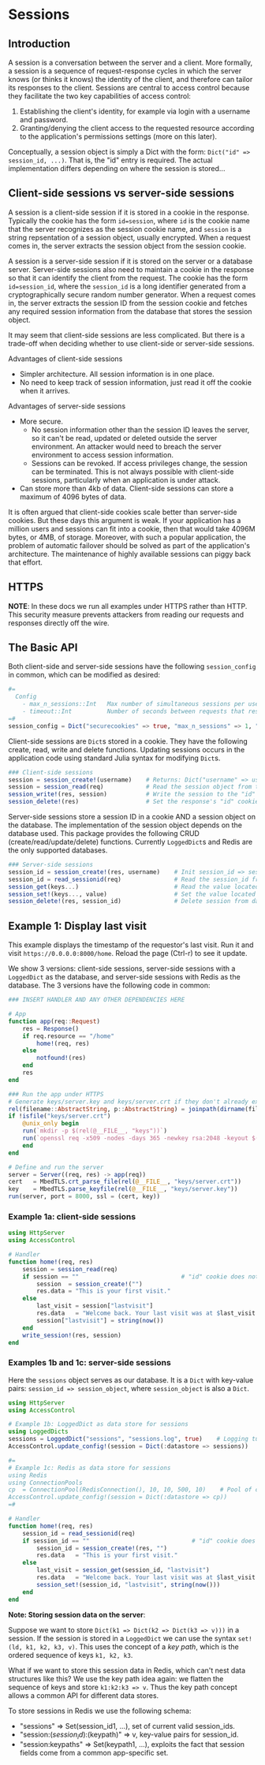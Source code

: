 # Sessions

## Introduction
A session is a conversation between the server and a client. More formally, a session is a sequence of request-response cycles in which the server knows (or thinks it knows) the identity of the client, and therefore can tailor its responses to the client. Sessions are central to access control because they facilitate the two key capabilities of access control:

1. Establishing the client's identity, for example via login with a username and password.
2. Granting/denying the client access to the requested resource according to the application's permissions settings (more on this later).

Conceptually, a session object is simply a Dict with the form: `Dict("id" => session_id, ...)`. That is, the "id" entry is required. The actual implementation differs depending on where the session is stored...

## Client-side sessions vs server-side sessions
A session is a client-side session if it is stored in a cookie in the response. Typically the cookie has the form `id=session`, where `id` is the cookie name that the server recognizes as the session cookie name, and `session` is a string repsentation of a session object, usually encrypted. When a request comes in, the server extracts the session object from the session cookie.

A session is a server-side session if it is stored on the server or a database server. Server-side sessions also need to maintain a cookie in the response so that it can identify the client from the request. The cookie has the form `id=session_id`, where the `session_id` is a long identifier generated from a cryptographically secure random number generator. When a request comes in, the server extracts the session ID from the session cookie and fetches any required session information from the database that stores the session object.

It may seem that client-side sessions are less complicated. But there is a trade-off when deciding whether to use client-side or server-side sessions.

Advantages of client-side sessions

- Simpler architecture. All session information is in one place.
- No need to keep track of session information, just read it off the cookie when it arrives.

Advantages of server-side sessions

- More secure.
    - No session information other than the session ID leaves the server, so it can't be read, updated or deleted outside the server environment. An attacker would need to breach the server environment to access session information.
    - Sessions can be revoked. If access privileges change, the session can be terminated. This is not always possible with client-side sessions, particularly when an application is under attack.
- Can store more than 4kb of data. Client-side sessions can store a maximum of 4096 bytes of data.

It is often argued that client-side cookies scale better than server-side cookies. But these days this argument is weak. If your application has a million users and sessions can fit into a cookie, then that would take 4096M bytes, or 4MB, of storage. Moreover, with such a popular application, the problem of automatic failover should be solved as part of the application's architecture. The maintenance of highly available sessions can piggy back that effort.

## HTTPS

__NOTE__: In these docs we run all examples under HTTPS rather than HTTP. This security measure prevents attackers from reading our requests and responses directly off the wire.

## The Basic API
Both client-side and server-side sessions have the following `session_config` in common, which can be modified as desired:
```julia
#=
  Config
    - max_n_sessions::Int   Max number of simultaneous sessions per user
    - timeout::Int          Number of seconds between requests that results in a session timeout
=#
session_config = Dict("securecookies" => true, "max_n_sessions" => 1, "timeout" => 600)    # Default values
```

Client-side sessions are `Dict`s stored in a cookie. They have the following create, read, write and delete functions. Updating sessions occurs in the application code using standard Julia syntax for modifying `Dict`s.
```julia
### Client-side sessions
session = session_create!(username)    # Returns: Dict("username" => username, "lastvisit" => string(now()))
session = session_read(req)            # Read the session object from the request's session cookie
session_write!(res, session)           # Write the session to the "id" cookie
session_delete!(res)                   # Set the response's "id" cookie to an invalid state
```

Server-side sessions store a session ID in a cookie AND a session object on the database. The implementation of the session object depends on the database used. This package provides the following CRUD (create/read/update/delete) functions. Currently `LoggedDict`s and Redis are the only supported databases.
```julia
### Server-side sessions
session_id = session_create!(res, username)    # Init session_id => session on the database and set the "id" cookie to session_id
session_id = read_sessionid(req)               # Read the session_id from the "id" cookie
session_get(keys...)                           # Read the value located at the path defined by keys...
session_set!(keys..., value)                   # Set the value located at the path defined by keys...
session_delete!(res, session_id)               # Delete session from database and set the response's "id" cookie to an invalid state
```


## Example 1: Display last visit
This example displays the timestamp of the requestor's last visit. Run it and visit `https://0.0.0.0:8000/home`. Reload the page (Ctrl-r) to see it update.

We show 3 versions: client-side sessions, server-side sessions with a `LoggedDict` as the database, and server-side sessions with Redis as the database. The 3 versions have the following code in common:
```julia
### INSERT HANDLER AND ANY OTHER DEPENDENCIES HERE

# App
function app(req::Request)
    res = Response()
    if req.resource == "/home"
        home!(req, res)
    else
        notfound!(res)
    end
    res
end

### Run the app under HTTPS
# Generate keys/server.key and keys/server.crt if they don't already exist
rel(filename::AbstractString, p::AbstractString) = joinpath(dirname(filename), p)
if !isfile("keys/server.crt")
    @unix_only begin
	run(`mkdir -p $(rel(@__FILE__, "keys"))`)
	run(`openssl req -x509 -nodes -days 365 -newkey rsa:2048 -keyout $(rel(@__FILE__, "keys/server.key")) -out $(rel(@__FILE__, "keys/server.crt"))`)
    end
end

# Define and run the server
server = Server((req, res) -> app(req))
cert   = MbedTLS.crt_parse_file(rel(@__FILE__, "keys/server.crt"))
key    = MbedTLS.parse_keyfile(rel(@__FILE__, "keys/server.key"))
run(server, port = 8000, ssl = (cert, key))
```

### Example 1a: client-side sessions
```julia
using HttpServer
using AccessControl

# Handler
function home!(req, res)
    session = session_read(req)
    if session == ""                             # "id" cookie does not exist...session hasn't started...start a new session.
        session  = session_create!("")
        res.data = "This is your first visit."
    else
        last_visit = session["lastvisit"]
        res.data   = "Welcome back. Your last visit was at $last_visit."
        session["lastvisit"] = string(now())
    end
    write_session!(res, session)
end
```

### Examples 1b and 1c: server-side sessions
Here the `sessions` object serves as our database. It is a `Dict` with key-value pairs: `session_id => session_object`, where `session_object` is also a `Dict`.
```julia
using HttpServer
using AccessControl

# Example 1b: LoggedDict as data store for sessions
using LoggedDicts
sessions = LoggedDict("sessions", "sessions.log", true)    # Logging turned off
AccessControl.update_config!(session = Dict(:datastore => sessions))

#=
# Example 1c: Redis as data store for sessions
using Redis
using ConnectionPools
cp  = ConnectionPool(RedisConnection(), 10, 10, 500, 10)    # Pool of connections to the Redis database
AccessControl.update_config!(session = Dict(:datastore => cp))
=#

# Handler
function home!(req, res)
    session_id = read_sessionid(req)
    if session_id == ""                             # "id" cookie does not exist...session hasn't started...start a new session.
        session_id = session_create!(res, "")
        res.data   = "This is your first visit."
    else
        last_visit = session_get(session_id, "lastvisit")
        res.data   = "Welcome back. Your last visit was at $last_visit."
        session_set!(session_id, "lastvisit", string(now()))
    end
end
```

__Note: Storing session data on the server__:

Suppose we want to store `Dict(k1 => Dict(k2 => Dict(k3 => v)))` in a session. If the session is stored in a `LoggedDict` we can use the syntax `set!(ld, k1, k2, k3, v)`. This uses the concept of a _key path_, which is the ordered sequence of keys `k1, k2, k3`.

What if we want to store this session data in Redis, which can't nest data structures like this? We use the key path idea again: we flatten the sequence of keys and store `k1:k2:k3 => v`. Thus the key path concept allows a common API for different data stores.

To store sessions in Redis we use the following schema:

- "sessions" => Set(session_id1, ...),      set of current valid session_ids.
- "session:$(session_id):$(keypath)" => v,  key-value pairs for session_id.
- "session:keypaths" => Set(keypath1, ...), exploits the fact that session fields come from a common app-specific set.
